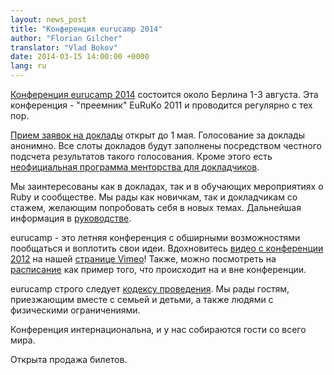 ```yaml
---
layout: news_post
title: "Конференция eurucamp 2014"
author: "Florian Gilcher"
translator: "Vlad Bokov"
date: 2014-03-15 14:00:00 +0000
lang: ru
---
```


[Конференция eurucamp 2014][1] состоится около Берлина 1-3 августа.
Эта конференция - "преемник" EuRuKo 2011 и проводится регулярно с тех пор.

[Прием заявок на доклады][2] открыт до 1 мая.
Голосование за доклады анонимно.
Все слоты докладов будут заполнены посредством честного подсчета результатов такого голосования.
Кроме этого есть [неофициальная программа менторства для докладчиков][3].

Мы заинтересованы как в докладах, так и в обучающих мероприятиях о Ruby и сообществе.
Мы рады как новичкам, так и докладчикам со стажем, желающим попробовать себя в новых темах.
Дальнейшая информация в [руководстве][4].

eurucamp - это летняя конференция с обширными возможностями пообщаться и воплотить свои идеи.
Вдохновитесь [видео с конференции 2012][5] на нашей [странице Vimeo][6]!
Также, можно посмотреть на [расписание][7] как пример того, что происходит на и вне конференции.

eurucamp строго следует [кодексу проведения][8].
Мы рады гостям, приезжающим вместе с семьей и детьми, а также людями с физическими ограничениями.

Конференция интернациональна, и у нас собираются гости со всего мира.

Открыта продажа билетов.

[1]: http://2014.eurucamp.org
[2]: http://cfp.eurucamp.org
[3]: http://cfp.eurucamp.org/mentorship
[4]: http://cfp.eurucamp.org/guide
[5]: https://vimeo.com/51200145
[6]: https://vimeo.com/eurucamp
[7]: http://activities.eurucamp.org
[8]: http://cfp.eurucamp.org/coc

